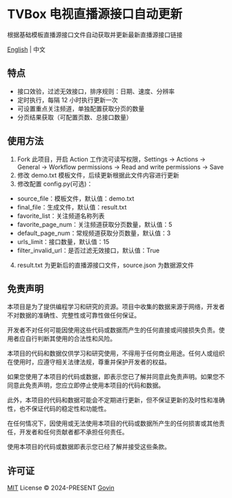 # TVBox 电视直播源接口自动更新

根据基础模板直播源接口文件自动获取并更新最新直播源接口链接

[English](./README-EN.md) | 中文

## 特点

- 接口效验，过滤无效接口，排序规则：日期、速度、分辨率
- 定时执行，每隔 12 小时执行更新一次
- 可设置重点关注频道，单独配置获取分页的数量
- 分页结果获取（可配置页数、总接口数量）

## 使用方法

1. Fork 此项目，开启 Action 工作流可读写权限，Settings → Actions → General → Workflow permissions → Read and write permissions → Save
2. 修改 demo.txt 模板文件，后续更新根据此文件内容进行更新
3. 修改配置 config.py(可选)：

- source_file：模板文件，默认值：demo.txt
- final_file：生成文件，默认值：result.txt
- favorite_list：关注频道名称列表
- favorite_page_num：关注频道获取分页数量，默认值：5
- default_page_num：常规频道获取分页数量，默认值：3
- urls_limit：接口数量，默认值：15
- filter_invalid_url：是否过滤无效接口，默认值：True

4. result.txt 为更新后的直播源接口文件，source.json 为数据源文件

## 免责声明

本项目是为了提供编程学习和研究的资源。项目中收集的数据来源于网络，开发者不对数据的准确性、完整性或可靠性做任何保证。

开发者不对任何可能因使用这些代码或数据而产生的任何直接或间接损失负责。使用者应自行判断其使用的合法性和风险。

本项目的代码和数据仅供学习和研究使用，不得用于任何商业用途。任何人或组织在使用时，应遵守相关法律法规，尊重并保护开发者的权益。

如果您使用了本项目的代码或数据，即表示您已了解并同意此免责声明。如果您不同意此免责声明，您应立即停止使用本项目的代码和数据。

此外，本项目的代码和数据可能会不定期进行更新，但不保证更新的及时性和准确性，也不保证代码的稳定性和功能性。

在任何情况下，因使用或无法使用本项目的代码或数据所产生的任何损害或其他责任，开发者和任何贡献者都不承担任何责任。

使用本项目的代码或数据即表示您已经了解并接受这些条款。

## 许可证

[MIT](./LICENSE) License &copy; 2024-PRESENT [Govin](https://github.com/guovin)
